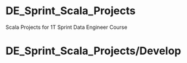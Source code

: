 # DE_Sprint_Scala_Projects
Scala Projects for 1T Sprint Data Engineer Course

# DE_Sprint_Scala_Projects/Develop

